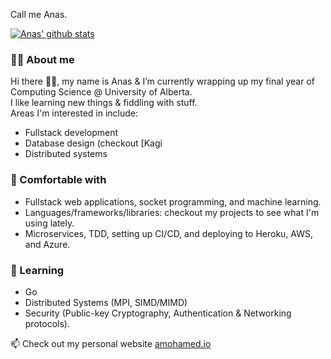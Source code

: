 Call me Anas.  

[![Anas' github stats](https://github-readme-stats.vercel.app/api?username=amohamed11&show_icons=true&theme=material-palenight&include_all_commits=true&count_private=true)](https://github.com/anuraghazra/github-readme-stats)

### 🧔🏿 About me
Hi there 👋🏿, my name is Anas & I’m currently wrapping up my final year of Computing Science @ University of Alberta.  
I like learning new things & fiddling with stuff.  
Areas I'm interested in include: 
- Fullstack development  
- Database design (checkout [Kagi
- Distributed systems  

### 🌳 Comfortable with
- Fullstack web applications, socket programming, and machine learning.  
- Languages/frameworks/libraries: checkout my projects to see what I'm using lately.    
- Microservices, TDD, setting up CI/CD, and deploying to Heroku, AWS, and Azure.  

### 🌱 Learning
- Go
- Distributed Systems (MPI, SIMD/MIMD)  
- Security (Public-key Cryptography, Authentication & Networking protocols).


📫 Check out my personal website [amohamed.io](http://amohamed.io)

